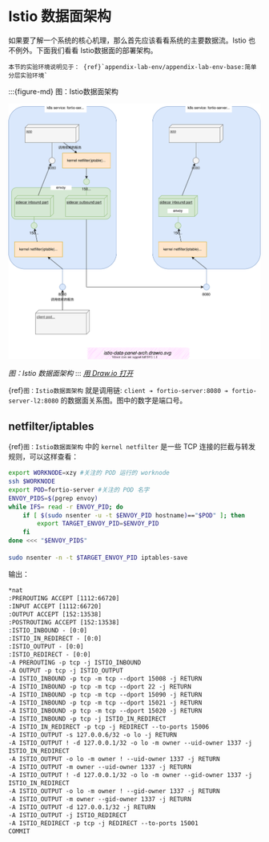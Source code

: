 # Istio 数据面架构

如果要了解一个系统的核心机理，那么首先应该看看系统的主要数据流。Istio 也不例外。下面我们看看 Istio数据面的部署架构。

```{note}
本节的实验环境说明见于： {ref}`appendix-lab-env/appendix-lab-env-base:简单分层实验环境`
```

:::{figure-md} 图：Istio数据面架构

<img src="istio-data-panel-arch.assets/istio-data-panel-arch.drawio.svg" alt="Inbound与Outbound概念">

*图：Istio 数据面架构*
:::
*[用 Draw.io 打开](https://app.diagrams.net/?ui=sketch#Uhttps%3A%2F%2Fistio-insider.mygraphql.com%2Fzh_CN%2Flatest%2F_images%2Fistio-data-panel-arch.drawio.svg)*

{ref}`图：Istio数据面架构` 就是调用链: `client ➔ fortio-server:8080 ➔ fortio-server-l2:8080` 的数据面关系图。图中的数字是端口号。 


## netfilter/iptables

{ref}`图：Istio数据面架构`  中的 `kernel netfilter`  是一些 TCP 连接的拦截与转发规则，可以这样查看：

```bash
export WORKNODE=xzy #关注的 POD 运行的 worknode
ssh $WORKNODE
export POD=fortio-server #关注的 POD 名字
ENVOY_PIDS=$(pgrep envoy)
while IFS= read -r ENVOY_PID; do
    if [ $(sudo nsenter -u -t $ENVOY_PID hostname)=="$POD" ]; then
        export TARGET_ENVOY_PID=$ENVOY_PID
    fi
done <<< "$ENVOY_PIDS"

sudo nsenter -n -t $TARGET_ENVOY_PID iptables-save
```

输出：

```
*nat
:PREROUTING ACCEPT [1112:66720]
:INPUT ACCEPT [1112:66720]
:OUTPUT ACCEPT [152:13538]
:POSTROUTING ACCEPT [152:13538]
:ISTIO_INBOUND - [0:0]
:ISTIO_IN_REDIRECT - [0:0]
:ISTIO_OUTPUT - [0:0]
:ISTIO_REDIRECT - [0:0]
-A PREROUTING -p tcp -j ISTIO_INBOUND
-A OUTPUT -p tcp -j ISTIO_OUTPUT
-A ISTIO_INBOUND -p tcp -m tcp --dport 15008 -j RETURN
-A ISTIO_INBOUND -p tcp -m tcp --dport 22 -j RETURN
-A ISTIO_INBOUND -p tcp -m tcp --dport 15090 -j RETURN
-A ISTIO_INBOUND -p tcp -m tcp --dport 15021 -j RETURN
-A ISTIO_INBOUND -p tcp -m tcp --dport 15020 -j RETURN
-A ISTIO_INBOUND -p tcp -j ISTIO_IN_REDIRECT
-A ISTIO_IN_REDIRECT -p tcp -j REDIRECT --to-ports 15006
-A ISTIO_OUTPUT -s 127.0.0.6/32 -o lo -j RETURN
-A ISTIO_OUTPUT ! -d 127.0.0.1/32 -o lo -m owner --uid-owner 1337 -j ISTIO_IN_REDIRECT
-A ISTIO_OUTPUT -o lo -m owner ! --uid-owner 1337 -j RETURN
-A ISTIO_OUTPUT -m owner --uid-owner 1337 -j RETURN
-A ISTIO_OUTPUT ! -d 127.0.0.1/32 -o lo -m owner --gid-owner 1337 -j ISTIO_IN_REDIRECT
-A ISTIO_OUTPUT -o lo -m owner ! --gid-owner 1337 -j RETURN
-A ISTIO_OUTPUT -m owner --gid-owner 1337 -j RETURN
-A ISTIO_OUTPUT -d 127.0.0.1/32 -j RETURN
-A ISTIO_OUTPUT -j ISTIO_REDIRECT
-A ISTIO_REDIRECT -p tcp -j REDIRECT --to-ports 15001
COMMIT

```